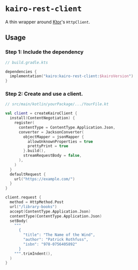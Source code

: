 # `kairo-rest-client`

A thin wrapper around [Ktor](https://ktor.io/)'s `HttpClient`.

## Usage

### Step 1: Include the dependency

```kotlin
// build.gradle.kts

dependencies {
  implementation("kairo:kairo-rest-client:$kairoVersion")
}
```

### Step 2: Create and use a client.

```kotlin
// src/main/kotlin/yourPackage/.../YourFile.kt

val client = createKairoClient {
  install(ContentNegotiation) {
    register(
      contentType = ContentType.Application.Json,
      converter = JacksonConverter(
        objectMapper = jsonMapper {
          allowUnknownProperties = true
          prettyPrint = true
        }.build(),
        streamRequestBody = false,
      ),
    )
  }
  defaultRequest {
    url("https://example.com/")
  }
}

client.request {
  method = HttpMethod.Post
  url("/library-books")
  accept(ContentType.Application.Json)
  contentType(ContentType.Application.Json)
  setBody(
    """
      {
        "title": "The Name of the Wind",
        "author": "Patrick Rothfuss",
        "isbn": "978-0756405892"
      }
    """.trimIndent(),
  )
}
```
